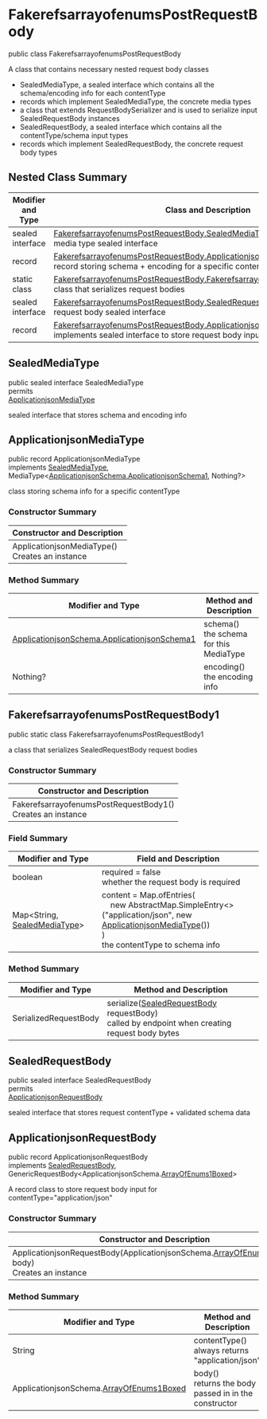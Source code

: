# FakerefsarrayofenumsPostRequestBody

public class FakerefsarrayofenumsPostRequestBody

A class that contains necessary nested request body classes
- SealedMediaType, a sealed interface which contains all the schema/encoding info for each contentType
- records which implement SealedMediaType, the concrete media types
- a class that extends RequestBodySerializer and is used to serialize input SealedRequestBody instances
- SealedRequestBody, a sealed interface which contains all the contentType/schema input types
- records which implement SealedRequestBody, the concrete request body types

## Nested Class Summary
| Modifier and Type | Class and Description |
| ----------------- | --------------------- |
| sealed interface | [FakerefsarrayofenumsPostRequestBody.SealedMediaType](#sealedmediatype)<br>media type sealed interface |
| record | [FakerefsarrayofenumsPostRequestBody.ApplicationjsonMediaType](#applicationjsonmediatype)<br>record storing schema + encoding for a specific contentType |
| static class | [FakerefsarrayofenumsPostRequestBody.FakerefsarrayofenumsPostRequestBody1](#fakerefsarrayofenumspostrequestbody1)<br>class that serializes request bodies |
| sealed interface | [FakerefsarrayofenumsPostRequestBody.SealedRequestBody](#sealedrequestbody)<br>request body sealed interface |
| record | [FakerefsarrayofenumsPostRequestBody.ApplicationjsonRequestBody](#applicationjsonrequestbody)<br>implements sealed interface to store request body input |

## SealedMediaType
public sealed interface SealedMediaType<br>
permits<br>
[ApplicationjsonMediaType](#applicationjsonmediatype)

sealed interface that stores schema and encoding info


## ApplicationjsonMediaType
public record ApplicationjsonMediaType<br>
implements [SealedMediaType](#sealedmediatype), MediaType<[ApplicationjsonSchema.ApplicationjsonSchema1](../../../paths/fakerefsarrayofenums/post/requestbody/content/applicationjson/ApplicationjsonSchema.md#applicationjsonschema1), Nothing?>

class storing schema info for a specific contentType

### Constructor Summary
| Constructor and Description |
| --------------------------- |
| ApplicationjsonMediaType()<br>Creates an instance |

### Method Summary
| Modifier and Type | Method and Description |
| ----------------- | ---------------------- |
| [ApplicationjsonSchema.ApplicationjsonSchema1](../../../paths/fakerefsarrayofenums/post/requestbody/content/applicationjson/ApplicationjsonSchema.md#applicationjsonschema1) | schema()<br>the schema for this MediaType |
| Nothing? | encoding()<br>the encoding info |

## FakerefsarrayofenumsPostRequestBody1
public static class FakerefsarrayofenumsPostRequestBody1<br>

a class that serializes SealedRequestBody request bodies

### Constructor Summary
| Constructor and Description |
| --------------------------- |
| FakerefsarrayofenumsPostRequestBody1()<br>Creates an instance |

### Field Summary
| Modifier and Type | Field and Description |
| ----------------- | --------------------- |
| boolean | required = false<br>whether the request body is required |
| Map<String, [SealedMediaType](#sealedmediatype)> | content =  Map.ofEntries(<br>&nbsp;&nbsp;&nbsp;&nbsp;new AbstractMap.SimpleEntry<>("application/json", new [ApplicationjsonMediaType](#applicationjsonmediatype)())<br>)<br>the contentType to schema info |

### Method Summary
| Modifier and Type | Method and Description |
| ----------------- | ---------------------- |
| SerializedRequestBody | serialize([SealedRequestBody](#sealedrequestbody) requestBody)<br>called by endpoint when creating request body bytes |

## SealedRequestBody
public sealed interface SealedRequestBody<br>
permits<br>
[ApplicationjsonRequestBody](#applicationjsonrequestbody)

sealed interface that stores request contentType + validated schema data

## ApplicationjsonRequestBody
public record ApplicationjsonRequestBody<br>
implements [SealedRequestBody](#sealedrequestbody),<br>
GenericRequestBody<ApplicationjsonSchema.[ArrayOfEnums1Boxed](../../../components/schemas/ArrayOfEnums.md#arrayofenums1boxed)><br>

A record class to store request body input for contentType="application/json"

### Constructor Summary
| Constructor and Description |
| --------------------------- |
| ApplicationjsonRequestBody(ApplicationjsonSchema.[ArrayOfEnums1Boxed](../../../components/schemas/ArrayOfEnums.md#arrayofenums1boxed) body)<br>Creates an instance |

### Method Summary
| Modifier and Type | Method and Description |
| ----------------- | ---------------------- |
| String | contentType()<br>always returns "application/json" |
| ApplicationjsonSchema.[ArrayOfEnums1Boxed](../../../components/schemas/ArrayOfEnums.md#arrayofenums1boxed) | body()<br>returns the body passed in in the constructor |
